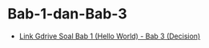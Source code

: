 # Bab-1-dan-Bab-3
- [Link Gdrive Soal Bab 1 (Hello World) - Bab 3 (Decision)](https://drive.google.com/file/d/1AkbD_D69z_4KsOwvilct6MmA1L2GyLW8/view?usp=sharing)
